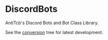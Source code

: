 # DiscordBots
AntiTcb's Discord Bots and Bot Class Library.

See the [conversion](https://github.com/AntiTcb/DiscordBots/tree/conversion) tree for latest development.
